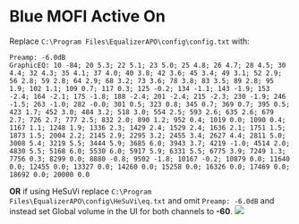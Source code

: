 # Blue MOFI Active On
Replace `C:\Program Files\EqualizerAPO\config\config.txt` with:
```
Preamp: -6.0dB
GraphicEQ: 10 -84; 20 5.3; 22 5.1; 23 5.0; 25 4.8; 26 4.7; 28 4.5; 30 4.4; 32 4.3; 35 4.1; 37 4.0; 40 3.8; 42 3.6; 45 3.4; 49 3.1; 52 2.9; 56 2.8; 59 2.8; 64 2.9; 68 3.2; 73 3.6; 78 3.8; 83 3.5; 89 2.8; 95 1.9; 102 1.1; 109 0.7; 117 0.3; 125 -0.2; 134 -1.1; 143 -1.9; 153 -2.4; 164 -2.1; 175 -1.8; 188 -2.4; 201 -2.4; 215 -2.3; 230 -1.9; 246 -1.5; 263 -1.0; 282 -0.0; 301 0.5; 323 0.8; 345 0.7; 369 0.7; 395 0.5; 423 1.7; 452 3.0; 484 3.2; 518 3.0; 554 2.5; 593 2.6; 635 2.6; 679 2.7; 726 2.7; 777 2.5; 832 2.0; 890 1.2; 952 0.4; 1019 0.0; 1090 0.4; 1167 1.1; 1248 1.9; 1336 2.3; 1429 2.4; 1529 2.4; 1636 2.1; 1751 1.5; 1873 1.5; 2004 2.2; 2145 2.9; 2295 3.2; 2455 3.4; 2627 4.4; 2811 5.0; 3008 5.4; 3219 5.5; 3444 5.9; 3685 6.0; 3943 3.7; 4219 -1.0; 4514 2.0; 4830 5.5; 5168 6.0; 5530 6.0; 5917 5.9; 6331 5.5; 6775 3.9; 7249 1.3; 7756 0.3; 8299 0.0; 8880 -0.8; 9502 -1.8; 10167 -0.2; 10879 0.0; 11640 0.0; 12455 0.0; 13327 0.0; 14260 0.0; 15258 0.0; 16326 0.0; 17469 0.0; 18692 0.0; 20000 0.0
```
**OR** if using HeSuVi replace `C:\Program Files\EqualizerAPO\config\HeSuVi\eq.txt` and omit `Preamp: -6.0dB` and instead set Global volume in the UI for both channels to **-60**.
![](https://raw.githubusercontent.com/jaakkopasanen/AutoEq/master/results/Sonoma%20Model%20One/innerfidelity/onear/Blue%20MOFI%20Active%20On/Blue%20MOFI%20Active%20On.png)